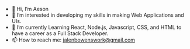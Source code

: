 - 👋 Hi, I’m Aeson
- 👀 I’m interested in developing my skills in making Web Applications and UIs.
- 🌱 I’m currently Learning React, Node.js, Javascript, CSS, and HTML to have a career as a Full Stack Developer.
- 📫 How to reach me: jalenbowenswork@gmail.com

<!---
Gamej18/Gamej18 is a ✨ special ✨ repository because its `README.md` (this file) appears on your GitHub profile.
You can click the Preview link to take a look at your changes.
--->

